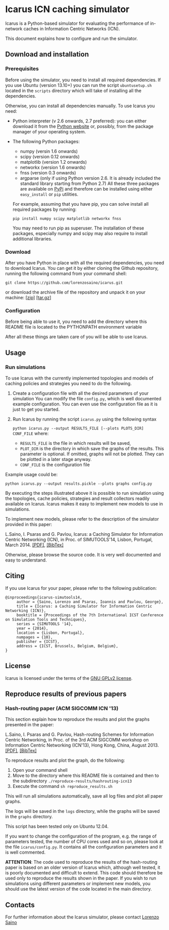 # Icarus ICN caching simulator

Icarus is a Python-based simulator for evaluating the performance of in-network
caches in Information Centric Networks (ICN).

This document explains how to configure and run the simulator.

## Download and installation

### Prerequisites
Before using the simulator, you need to install all required dependencies.
If you use Ubuntu (version 13.10+) you can run the script `ubuntusetup.sh`
located in the `scripts` directory which will take of installing all the
dependencies.

Otherwise, you can install all dependencies manually. 
To use Icarus you need:

* Python interpreter (v 2.6 onwards, 2.7 preferred): you can either download it
  from the [Python website](http://www.python.org) or, possibly, from the package
  manager of your operating system.
* The following Python packages: 
   * numpy (versin 1.6 onwards)
   * scipy (version 0.12 onwards)
   * matplotlib (version 1.2 onwards)
   * networkx (version 1.6 onwards)
   * fnss (version 0.3 onwards)
   * argparse (only if using Python version 2.6. It is already included the standard
     library starting from Python 2.7)
  All these three packages are available on [PyPi](https://pypi.python.org/‎) and
  therefore can be installed using either `easy_install` or `pip` utilities.
  
  For example, assuming that you have pip, you can solve install all required
  packages by running:

  `pip install numpy scipy matplotlib networkx fnss`

  You may need to run pip as superuser. The installation of these packages,
  especially numpy and scipy may also require to install additional libraries.

### Download
After you have Python in place with all the required dependencies, you need to
download Icarus. You can get it by either cloning the Github repository,
running the following command from your command shell:

`git clone https://github.com/lorenzosaino/icarus.git`

or download the archive file of the repository and unpack it on your machine:
[\[zip\]](https://github.com/lorenzosaino/icarus/archive/master.zip) 
[\[tar.gz\]](https://github.com/lorenzosaino/icarus/archive/master.tar.gz)

### Configuration
Before being able to use it, you need to add the directory where this README
file is located to the PYTHONPATH environment variable

After all these things are taken care of you will be able to use Icarus.

## Usage

### Run simulations
To use Icarus with the currently implemented topologies and models of caching policies
and strategies you need to do the following.

1. Create a configuration file with all the desired parameters of your simulation
   You can modify the file `config.py`, which is well documented example configuration.
   You can even use the configuration file as it is just to get you started.
2. Run Icarus by running the script `icarus.py` using the following syntax

    `python icarus.py --output RESULTS_FILE [--plots PLOTS_DIR] CONF_FILE` 
   where:
    * `RESULTS_FILE` is the file in which results will be saved,
    * `PLOT_DIR` is the directory in which save the graphs of the results.
      This parameter is optional. If omitted, graphs will not be plotted. They
      can be plotted in a later stage anyway.
    * `CONF_FILE` is the configuration file

Example usage could be:

`python icarus.py --output results.pickle --plots graphs config.py`

By executing the steps illustrated above it is possible to run simulation using the
topologies, cache policies, strategies and result collectors readily available on
Icarus. Icarus makes it easy to implement new models to use in simulations. 

To implement new models, please refer to the description of the simulator 
provided in this paper:

L.Saino, I. Psaras and G. Pavlou, Icarus: a Caching Simulator for Information Centric
Networking (ICN), in Proc. of SIMUTOOLS'14, Lisbon, Portugal, March 2014.
[\[PDF\]](http://www.ee.ucl.ac.uk/~lsaino/publications/icarus-simutools14.pdf),
[\[BibTex\]](http://www.ee.ucl.ac.uk/~lsaino/publications/icarus-simutools14.bib)

Otherwise, please browse the source code. It is very well documented and easy to
understand.


## Citing

If you use Icarus for your paper, please refer to the following publication:

```
@inproceedings{icarus-simutools14,
     author = {Saino, Lorenzo and Psaras, Ioannis and Pavlou, George},
     title = {Icarus: a Caching Simulator for Information Centric Networking (ICN)},
     booktitle = {Proceedings of the 7th International ICST Conference on Simulation Tools and Techniques},
     series = {SIMUTOOLS '14},
     year = {2014},
     location = {Lisbon, Portugal},
     numpages = {10},
     publisher = {ICST},
     address = {ICST, Brussels, Belgium, Belgium},
}
```

## License
Icarus is licensed under the terms of the [GNU GPLv2 license](http://www.gnu.org/licenses/gpl-2.0.html).

## Reproduce results of previous papers

### Hash-routing paper (ACM SIGCOMM ICN '13)
This section explain how to reproduce the results and plot the graphs presented
in the paper:

L.Saino, I. Psaras and G. Pavlou, Hash-routing Schemes for Information Centric
Networking, in Proc. of the 3rd ACM SIGCOMM workshop on Information Centric
Networking (ICN'13), Hong Kong, China, August 2013.
[\[PDF\]](http://www.ee.ucl.ac.uk/~lsaino/publications/hashrouting-icn13.pdf),
[\[BibTex\]](http://www.ee.ucl.ac.uk/~lsaino/publications/hashrouting-icn13.bib)

To reproduce results and plot the graph, do the following:

1. Open your command shell
2. Move to the directory where this README file is contained and then to
  the subdirectory `./reproduce-results/hashrouting-icn13`
3. Execute the command `sh reproduce_results.sh`

This will run all simulations automatically, save all log files and plot all
paper graphs.

The logs will be saved in the `logs` directory, while the graphs will be saved
in the `graphs` directory.

This script has been tested only on Ubuntu 12.04.

If you want to change the configuration of the program, e.g. the range of
parameters tested, the number of CPU cores used and so on, please look at the 
file `icarus/config.py`. It contains all the configuration parameters and it is
well commented.

**ATTENTION**: The code used to reproduce the results of the hash-routing
paper is based on an older version of Icarus which, although well tested,
it is poorly documented and difficult to extend.
This code should therefore be used only to reproduce the results shown in the
paper. If you wish to run simulations using different parameters or implement
new models, you should use the latest version of the code located in the main
directory.

## Contacts
For further information about the Icarus simulator, please contact
[Lorenzo Saino](http://www.ee.ucl.ac.uk/~lsaino)

